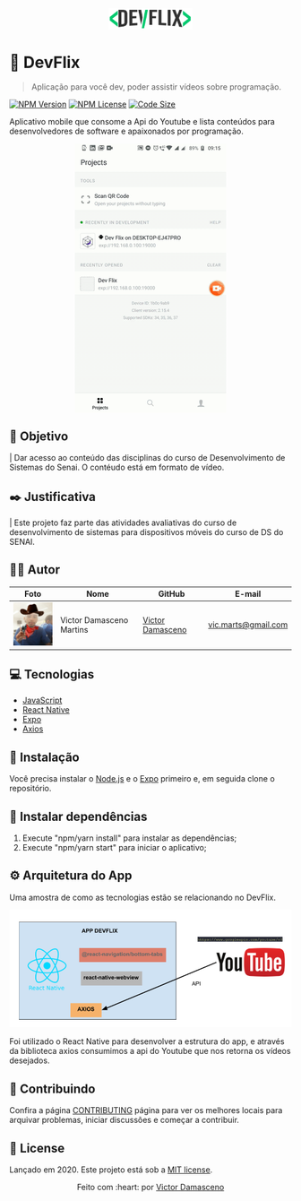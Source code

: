 <p align="center">
   <img src="./.github/logo-readme.png" width="150"/>
</p>

# :movie_camera: DevFlix

> Aplicação para você dev, poder assistir vídeos sobre programação.

[![NPM Version][npm-version]][npm-version]
[![NPM License][npm-license]][npm-license]
[![Code Size][code-size]][code-size]

Aplicativo mobile que consome a Api do Youtube e lista conteúdos para desenvolvedores de software e apaixonados por programação.

<p align="center">
  <img align="center" src="./.github/devflix.gif" alt="Web-Signin" border="0">
</p>

## :nazar_amulet: Objetivo

| Dar acesso ao conteúdo das disciplinas do curso de Desenvolvimento de Sistemas do Senai. O contéudo está em formato de vídeo.

## :black_nib: Justificativa

| Este projeto faz parte das atividades avaliativas do curso de desenvolvimento de sistemas para dispositivos móveis do curso de DS do SENAI.

## :man_technologist: Autor

Foto | Nome | GitHub | E-mail
---- | ---- | ------ | -------
<img src="./.github/perfil.jpeg" width="100px">  | Victor Damasceno Martins | [Victor Damasceno](https://github.com/xZeroW) | vic.marts@gmail.com

## :computer: Tecnologias

- [JavaScript](https://www.javascript.com/)
- [React Native](https://facebook.github.io/react-native/)
- [Expo](https://docs.expo.io)
- [Axios](https://github.com/axios/axios)

## :construction_worker: Instalação

Você precisa instalar o [Node.js](https://nodejs.org/en/download/) e o [Expo](https://docs.expo.io) primeiro e, em seguida clone o repositório.

## :wrench: Instalar dependências

1. Execute "npm/yarn install" para instalar as dependências;
2. Execute "npm/yarn start" para iniciar o aplicativo;

## :gear: Arquitetura do App

Uma amostra de como as tecnologias estão se relacionando no DevFlix.

![](./.github/arquitetura.png)

Foi utilizado o React Native para desenvolver a estrutura do app, e através da biblioteca axios consumimos a api do Youtube que nos retorna os vídeos desejados.

## :handshake: Contribuindo

Confira a página [CONTRIBUTING](https://github.com/rafaellevissa/appDevFlix/blob/master/CONTRIBUTING.md) página para ver os melhores locais para arquivar problemas, iniciar discussões e começar a contribuir.

## :open_book: License

Lançado em 2020.
Este projeto está sob a [MIT license](https://github.com/rafaellevissa/appDevFlix/blob/master/LICENSE).

<p align="center">
    Feito com :heart: por <a href="https://github.com/rafaelevissa">Victor Damasceno</a>
</p>

<!-- Markdown link & img dfn's -->

[npm-license]: https://img.shields.io/npm/l/express?color=03ca6f&style=plastic
[npm-version]: https://img.shields.io/npm/v/npm?color=333333&style=plastic
[code-size]: https://img.shields.io/github/languages/code-size/rafaellevissa/appDevFlix?color=03ca6f&style=plastic